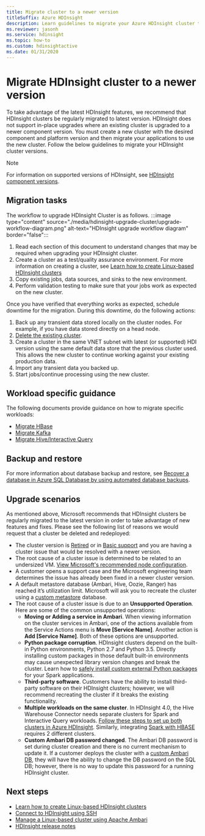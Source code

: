```yaml
---
title: Migrate cluster to a newer version
titleSuffix: Azure HDInsight
description: Learn guidelines to migrate your Azure HDInsight cluster to a newer version.
ms.reviewer: jasonh 
ms.service: hdinsight
ms.topic: how-to
ms.custom: hdinsightactive
ms.date: 01/31/2020
---
```

# Migrate HDInsight cluster to a newer version

To take advantage of the latest HDInsight features, we recommend that HDInsight clusters be regularly migrated to latest version. HDInsight does not support in-place upgrades where an existing cluster is upgraded to a newer component version. You must create a new cluster with the desired component and platform version and then migrate your applications to use the new cluster. Follow the below guidelines to migrate your HDInsight cluster versions.

> [!NOTE]  
> For information on supported versions of HDInsight, see [HDInsight component versions](hdinsight-component-versioning.md#supported-hdinsight-versions).

## Migration tasks

The workflow to upgrade HDInsight Cluster is as follows.
:::image type="content" source="./media/hdinsight-upgrade-cluster/upgrade-workflow-diagram.png" alt-text="HDInsight upgrade workflow diagram" border="false":::

1. Read each section of this document to understand changes that may be required when upgrading your HDInsight cluster.
2. Create a cluster as a test/quality assurance environment. For more information on creating a cluster, see [Learn how to create Linux-based HDInsight clusters](hdinsight-hadoop-provision-linux-clusters.md)
3. Copy existing jobs, data sources, and sinks to the new environment.
4. Perform validation testing to make sure that your jobs work as expected on the new cluster.

Once you have verified that everything works as expected, schedule downtime for the migration. During this downtime, do the following actions:

1. Back up any transient data stored locally on the cluster nodes. For example, if you have data stored directly on a head node.
1. [Delete the existing cluster](./hdinsight-delete-cluster.md).
1. Create a cluster in the same VNET subnet with latest (or supported) HDI version using the same default data store that the previous cluster used. This allows the new cluster to continue working against your existing production data.
1. Import any transient data you backed up.
1. Start jobs/continue processing using the new cluster.

## Workload specific guidance

The following documents provide guidance on how to migrate specific workloads:

* [Migrate HBase](./hbase/apache-hbase-migrate-new-version.md)
* [Migrate Kafka](./kafka/migrate-versions.md)
* [Migrate Hive/Interactive Query](./interactive-query/apache-hive-migrate-workloads.md)

## Backup and restore

For more information about database backup and restore, see [Recover a database in Azure SQL Database by using automated database backups](../azure-sql/database/recovery-using-backups.md).

## Upgrade scenarios

As mentioned above, Microsoft recommends that HDInsight clusters be regularly migrated to the latest version in order to take advantage of new features and fixes. Please see the following list of reasons we would request that a cluster be deleted and redeployed:

* The cluster version is [Retired](hdinsight-retired-versions.md) or in [Basic support](hdinsight-36-component-versioning.md) and you are having a cluster issue that would be resolved with a newer version.
* The root cause of a cluster issue is determined to be related to an undersized VM. [View Microsoft's recommended node configuration](hdinsight-supported-node-configuration.md#all-supported-regions-except-brazil-south-and-japan-west).
* A customer opens a support case and the Microsoft engineering team determines the issue has already been fixed in a newer cluster version.
* A default metastore database (Ambari, Hive, Oozie, Ranger) has reached it’s utilization limit. Microsoft will ask you to recreate the cluster using a [custom metastore](hdinsight-use-external-metadata-stores.md#custom-metastore) database.
* The root cause of a cluster issue is due to an **Unsupported Operation**. Here are some of the common unsupported operations:
     * **Moving or Adding a service in Ambari**. When viewing information on the cluster services in Ambari, one of the actions available from the Service Actions menu is **Move [Service Name]**. Another action is **Add [Service Name]**. Both of these options are unsupported.
     * **Python package corruption**. HDInsight clusters depend on the built-in Python environments, Python 2.7 and Python 3.5. Directly installing custom packages in those default built-in environments may cause unexpected library version changes and break the cluster. Learn how to [safely install custom external Python packages](./spark/apache-spark-python-package-installation.md#safely-install-external-python-packages) for your Spark applications.
     * **Third-party software**. Customers have the ability to install third-party software on their HDInsight clusters; however, we will recommend recreating the cluster if it breaks the existing functionality.
     * **Multiple workloads on the same cluster**. In HDInsight 4.0, the Hive Warehouse Connector needs separate clusters for Spark and Interactive Query workloads. [Follow these steps to set up both clusters in Azure HDInsight](interactive-query/apache-hive-warehouse-connector.md). Similarly, integrating [Spark with HBASE](hdinsight-using-spark-query-hbase.md) requires 2 different clusters.
     * **Custom Ambari DB password changed**. The Ambari DB password is set during cluster creation and there is no current mechanism to update it. If a customer deploys the cluster with a [custom Ambari DB](hdinsight-custom-ambari-db.md), they will have the ability to change the DB password on the SQL DB; however, there is no way to update this password for a running HDInsight cluster.

## Next steps

* [Learn how to create Linux-based HDInsight clusters](hdinsight-hadoop-provision-linux-clusters.md)
* [Connect to HDInsight using SSH](hdinsight-hadoop-linux-use-ssh-unix.md)
* [Manage a Linux-based cluster using Apache Ambari](hdinsight-hadoop-manage-ambari.md)
* [HDInsight release notes](./hdinsight-version-release.md)
